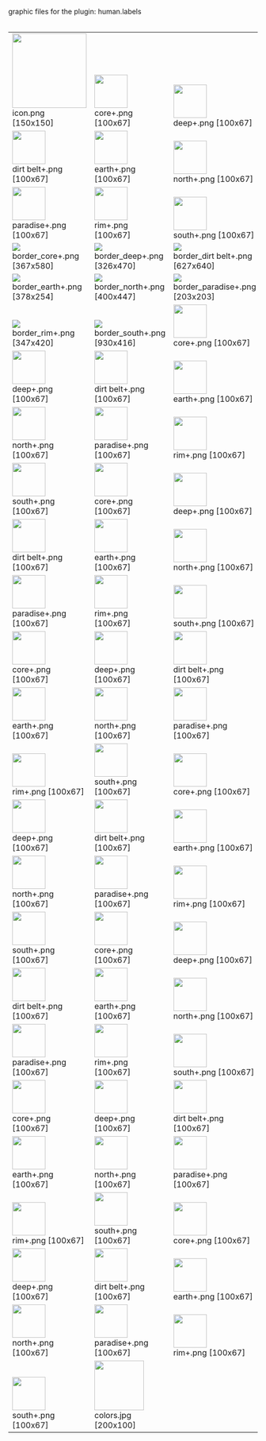 graphic files for the plugin: human.labels<br>
<br>
<table>
	<tr valign="bottom">
		<td><img src="https://raw.githubusercontent.com/zuckung/endless-sky-plugins/refs/heads/main/myplugins/human.labels/icon.png width="150" height="150"><br>
		icon.png [150x150]</td>
		<td><img src="https://raw.githubusercontent.com/zuckung/endless-sky-plugins/refs/heads/main/myplugins/human.labels/images/label/blue/core+.png width="100" height="67"><br>
		core+.png [100x67]</td>
		<td><img src="https://raw.githubusercontent.com/zuckung/endless-sky-plugins/refs/heads/main/myplugins/human.labels/images/label/blue/deep+.png width="100" height="67"><br>
		deep+.png [100x67]</td>
	</tr>
	<tr valign="bottom">
		<td><img src="https://raw.githubusercontent.com/zuckung/endless-sky-plugins/refs/heads/main/myplugins/human.labels/images/label/blue/dirt belt+.png width="100" height="67"><br>
		dirt belt+.png [100x67]</td>
		<td><img src="https://raw.githubusercontent.com/zuckung/endless-sky-plugins/refs/heads/main/myplugins/human.labels/images/label/blue/earth+.png width="100" height="67"><br>
		earth+.png [100x67]</td>
		<td><img src="https://raw.githubusercontent.com/zuckung/endless-sky-plugins/refs/heads/main/myplugins/human.labels/images/label/blue/north+.png width="100" height="67"><br>
		north+.png [100x67]</td>
	</tr>
	<tr valign="bottom">
		<td><img src="https://raw.githubusercontent.com/zuckung/endless-sky-plugins/refs/heads/main/myplugins/human.labels/images/label/blue/paradise+.png width="100" height="67"><br>
		paradise+.png [100x67]</td>
		<td><img src="https://raw.githubusercontent.com/zuckung/endless-sky-plugins/refs/heads/main/myplugins/human.labels/images/label/blue/rim+.png width="100" height="67"><br>
		rim+.png [100x67]</td>
		<td><img src="https://raw.githubusercontent.com/zuckung/endless-sky-plugins/refs/heads/main/myplugins/human.labels/images/label/blue/south+.png width="100" height="67"><br>
		south+.png [100x67]</td>
	</tr>
	<tr valign="bottom">
		<td><img src="https://raw.githubusercontent.com/zuckung/endless-sky-plugins/refs/heads/main/myplugins/human.labels/images/label/border_core+.png? height="200"><br>
		border_core+.png [367x580]</td>
		<td><img src="https://raw.githubusercontent.com/zuckung/endless-sky-plugins/refs/heads/main/myplugins/human.labels/images/label/border_deep+.png? height="200"><br>
		border_deep+.png [326x470]</td>
		<td><img src="https://raw.githubusercontent.com/zuckung/endless-sky-plugins/refs/heads/main/myplugins/human.labels/images/label/border_dirt belt+.png? height="200"><br>
		border_dirt belt+.png [627x640]</td>
	</tr>
	<tr valign="bottom">
		<td><img src="https://raw.githubusercontent.com/zuckung/endless-sky-plugins/refs/heads/main/myplugins/human.labels/images/label/border_earth+.png width="200"><br>
		border_earth+.png [378x254]</td>
		<td><img src="https://raw.githubusercontent.com/zuckung/endless-sky-plugins/refs/heads/main/myplugins/human.labels/images/label/border_north+.png? height="200"><br>
		border_north+.png [400x447]</td>
		<td><img src="https://raw.githubusercontent.com/zuckung/endless-sky-plugins/refs/heads/main/myplugins/human.labels/images/label/border_paradise+.png? height="200"><br>
		border_paradise+.png [203x203]</td>
	</tr>
	<tr valign="bottom">
		<td><img src="https://raw.githubusercontent.com/zuckung/endless-sky-plugins/refs/heads/main/myplugins/human.labels/images/label/border_rim+.png? height="200"><br>
		border_rim+.png [347x420]</td>
		<td><img src="https://raw.githubusercontent.com/zuckung/endless-sky-plugins/refs/heads/main/myplugins/human.labels/images/label/border_south+.png width="200"><br>
		border_south+.png [930x416]</td>
		<td><img src="https://raw.githubusercontent.com/zuckung/endless-sky-plugins/refs/heads/main/myplugins/human.labels/images/label/darkgray/core+.png width="100" height="67"><br>
		core+.png [100x67]</td>
	</tr>
	<tr valign="bottom">
		<td><img src="https://raw.githubusercontent.com/zuckung/endless-sky-plugins/refs/heads/main/myplugins/human.labels/images/label/darkgray/deep+.png width="100" height="67"><br>
		deep+.png [100x67]</td>
		<td><img src="https://raw.githubusercontent.com/zuckung/endless-sky-plugins/refs/heads/main/myplugins/human.labels/images/label/darkgray/dirt belt+.png width="100" height="67"><br>
		dirt belt+.png [100x67]</td>
		<td><img src="https://raw.githubusercontent.com/zuckung/endless-sky-plugins/refs/heads/main/myplugins/human.labels/images/label/darkgray/earth+.png width="100" height="67"><br>
		earth+.png [100x67]</td>
	</tr>
	<tr valign="bottom">
		<td><img src="https://raw.githubusercontent.com/zuckung/endless-sky-plugins/refs/heads/main/myplugins/human.labels/images/label/darkgray/north+.png width="100" height="67"><br>
		north+.png [100x67]</td>
		<td><img src="https://raw.githubusercontent.com/zuckung/endless-sky-plugins/refs/heads/main/myplugins/human.labels/images/label/darkgray/paradise+.png width="100" height="67"><br>
		paradise+.png [100x67]</td>
		<td><img src="https://raw.githubusercontent.com/zuckung/endless-sky-plugins/refs/heads/main/myplugins/human.labels/images/label/darkgray/rim+.png width="100" height="67"><br>
		rim+.png [100x67]</td>
	</tr>
	<tr valign="bottom">
		<td><img src="https://raw.githubusercontent.com/zuckung/endless-sky-plugins/refs/heads/main/myplugins/human.labels/images/label/darkgray/south+.png width="100" height="67"><br>
		south+.png [100x67]</td>
		<td><img src="https://raw.githubusercontent.com/zuckung/endless-sky-plugins/refs/heads/main/myplugins/human.labels/images/label/gray/core+.png width="100" height="67"><br>
		core+.png [100x67]</td>
		<td><img src="https://raw.githubusercontent.com/zuckung/endless-sky-plugins/refs/heads/main/myplugins/human.labels/images/label/gray/deep+.png width="100" height="67"><br>
		deep+.png [100x67]</td>
	</tr>
	<tr valign="bottom">
		<td><img src="https://raw.githubusercontent.com/zuckung/endless-sky-plugins/refs/heads/main/myplugins/human.labels/images/label/gray/dirt belt+.png width="100" height="67"><br>
		dirt belt+.png [100x67]</td>
		<td><img src="https://raw.githubusercontent.com/zuckung/endless-sky-plugins/refs/heads/main/myplugins/human.labels/images/label/gray/earth+.png width="100" height="67"><br>
		earth+.png [100x67]</td>
		<td><img src="https://raw.githubusercontent.com/zuckung/endless-sky-plugins/refs/heads/main/myplugins/human.labels/images/label/gray/north+.png width="100" height="67"><br>
		north+.png [100x67]</td>
	</tr>
	<tr valign="bottom">
		<td><img src="https://raw.githubusercontent.com/zuckung/endless-sky-plugins/refs/heads/main/myplugins/human.labels/images/label/gray/paradise+.png width="100" height="67"><br>
		paradise+.png [100x67]</td>
		<td><img src="https://raw.githubusercontent.com/zuckung/endless-sky-plugins/refs/heads/main/myplugins/human.labels/images/label/gray/rim+.png width="100" height="67"><br>
		rim+.png [100x67]</td>
		<td><img src="https://raw.githubusercontent.com/zuckung/endless-sky-plugins/refs/heads/main/myplugins/human.labels/images/label/gray/south+.png width="100" height="67"><br>
		south+.png [100x67]</td>
	</tr>
	<tr valign="bottom">
		<td><img src="https://raw.githubusercontent.com/zuckung/endless-sky-plugins/refs/heads/main/myplugins/human.labels/images/label/green/core+.png width="100" height="67"><br>
		core+.png [100x67]</td>
		<td><img src="https://raw.githubusercontent.com/zuckung/endless-sky-plugins/refs/heads/main/myplugins/human.labels/images/label/green/deep+.png width="100" height="67"><br>
		deep+.png [100x67]</td>
		<td><img src="https://raw.githubusercontent.com/zuckung/endless-sky-plugins/refs/heads/main/myplugins/human.labels/images/label/green/dirt belt+.png width="100" height="67"><br>
		dirt belt+.png [100x67]</td>
	</tr>
	<tr valign="bottom">
		<td><img src="https://raw.githubusercontent.com/zuckung/endless-sky-plugins/refs/heads/main/myplugins/human.labels/images/label/green/earth+.png width="100" height="67"><br>
		earth+.png [100x67]</td>
		<td><img src="https://raw.githubusercontent.com/zuckung/endless-sky-plugins/refs/heads/main/myplugins/human.labels/images/label/green/north+.png width="100" height="67"><br>
		north+.png [100x67]</td>
		<td><img src="https://raw.githubusercontent.com/zuckung/endless-sky-plugins/refs/heads/main/myplugins/human.labels/images/label/green/paradise+.png width="100" height="67"><br>
		paradise+.png [100x67]</td>
	</tr>
	<tr valign="bottom">
		<td><img src="https://raw.githubusercontent.com/zuckung/endless-sky-plugins/refs/heads/main/myplugins/human.labels/images/label/green/rim+.png width="100" height="67"><br>
		rim+.png [100x67]</td>
		<td><img src="https://raw.githubusercontent.com/zuckung/endless-sky-plugins/refs/heads/main/myplugins/human.labels/images/label/green/south+.png width="100" height="67"><br>
		south+.png [100x67]</td>
		<td><img src="https://raw.githubusercontent.com/zuckung/endless-sky-plugins/refs/heads/main/myplugins/human.labels/images/label/orange/core+.png width="100" height="67"><br>
		core+.png [100x67]</td>
	</tr>
	<tr valign="bottom">
		<td><img src="https://raw.githubusercontent.com/zuckung/endless-sky-plugins/refs/heads/main/myplugins/human.labels/images/label/orange/deep+.png width="100" height="67"><br>
		deep+.png [100x67]</td>
		<td><img src="https://raw.githubusercontent.com/zuckung/endless-sky-plugins/refs/heads/main/myplugins/human.labels/images/label/orange/dirt belt+.png width="100" height="67"><br>
		dirt belt+.png [100x67]</td>
		<td><img src="https://raw.githubusercontent.com/zuckung/endless-sky-plugins/refs/heads/main/myplugins/human.labels/images/label/orange/earth+.png width="100" height="67"><br>
		earth+.png [100x67]</td>
	</tr>
	<tr valign="bottom">
		<td><img src="https://raw.githubusercontent.com/zuckung/endless-sky-plugins/refs/heads/main/myplugins/human.labels/images/label/orange/north+.png width="100" height="67"><br>
		north+.png [100x67]</td>
		<td><img src="https://raw.githubusercontent.com/zuckung/endless-sky-plugins/refs/heads/main/myplugins/human.labels/images/label/orange/paradise+.png width="100" height="67"><br>
		paradise+.png [100x67]</td>
		<td><img src="https://raw.githubusercontent.com/zuckung/endless-sky-plugins/refs/heads/main/myplugins/human.labels/images/label/orange/rim+.png width="100" height="67"><br>
		rim+.png [100x67]</td>
	</tr>
	<tr valign="bottom">
		<td><img src="https://raw.githubusercontent.com/zuckung/endless-sky-plugins/refs/heads/main/myplugins/human.labels/images/label/orange/south+.png width="100" height="67"><br>
		south+.png [100x67]</td>
		<td><img src="https://raw.githubusercontent.com/zuckung/endless-sky-plugins/refs/heads/main/myplugins/human.labels/images/label/purple/core+.png width="100" height="67"><br>
		core+.png [100x67]</td>
		<td><img src="https://raw.githubusercontent.com/zuckung/endless-sky-plugins/refs/heads/main/myplugins/human.labels/images/label/purple/deep+.png width="100" height="67"><br>
		deep+.png [100x67]</td>
	</tr>
	<tr valign="bottom">
		<td><img src="https://raw.githubusercontent.com/zuckung/endless-sky-plugins/refs/heads/main/myplugins/human.labels/images/label/purple/dirt belt+.png width="100" height="67"><br>
		dirt belt+.png [100x67]</td>
		<td><img src="https://raw.githubusercontent.com/zuckung/endless-sky-plugins/refs/heads/main/myplugins/human.labels/images/label/purple/earth+.png width="100" height="67"><br>
		earth+.png [100x67]</td>
		<td><img src="https://raw.githubusercontent.com/zuckung/endless-sky-plugins/refs/heads/main/myplugins/human.labels/images/label/purple/north+.png width="100" height="67"><br>
		north+.png [100x67]</td>
	</tr>
	<tr valign="bottom">
		<td><img src="https://raw.githubusercontent.com/zuckung/endless-sky-plugins/refs/heads/main/myplugins/human.labels/images/label/purple/paradise+.png width="100" height="67"><br>
		paradise+.png [100x67]</td>
		<td><img src="https://raw.githubusercontent.com/zuckung/endless-sky-plugins/refs/heads/main/myplugins/human.labels/images/label/purple/rim+.png width="100" height="67"><br>
		rim+.png [100x67]</td>
		<td><img src="https://raw.githubusercontent.com/zuckung/endless-sky-plugins/refs/heads/main/myplugins/human.labels/images/label/purple/south+.png width="100" height="67"><br>
		south+.png [100x67]</td>
	</tr>
	<tr valign="bottom">
		<td><img src="https://raw.githubusercontent.com/zuckung/endless-sky-plugins/refs/heads/main/myplugins/human.labels/images/label/red/core+.png width="100" height="67"><br>
		core+.png [100x67]</td>
		<td><img src="https://raw.githubusercontent.com/zuckung/endless-sky-plugins/refs/heads/main/myplugins/human.labels/images/label/red/deep+.png width="100" height="67"><br>
		deep+.png [100x67]</td>
		<td><img src="https://raw.githubusercontent.com/zuckung/endless-sky-plugins/refs/heads/main/myplugins/human.labels/images/label/red/dirt belt+.png width="100" height="67"><br>
		dirt belt+.png [100x67]</td>
	</tr>
	<tr valign="bottom">
		<td><img src="https://raw.githubusercontent.com/zuckung/endless-sky-plugins/refs/heads/main/myplugins/human.labels/images/label/red/earth+.png width="100" height="67"><br>
		earth+.png [100x67]</td>
		<td><img src="https://raw.githubusercontent.com/zuckung/endless-sky-plugins/refs/heads/main/myplugins/human.labels/images/label/red/north+.png width="100" height="67"><br>
		north+.png [100x67]</td>
		<td><img src="https://raw.githubusercontent.com/zuckung/endless-sky-plugins/refs/heads/main/myplugins/human.labels/images/label/red/paradise+.png width="100" height="67"><br>
		paradise+.png [100x67]</td>
	</tr>
	<tr valign="bottom">
		<td><img src="https://raw.githubusercontent.com/zuckung/endless-sky-plugins/refs/heads/main/myplugins/human.labels/images/label/red/rim+.png width="100" height="67"><br>
		rim+.png [100x67]</td>
		<td><img src="https://raw.githubusercontent.com/zuckung/endless-sky-plugins/refs/heads/main/myplugins/human.labels/images/label/red/south+.png width="100" height="67"><br>
		south+.png [100x67]</td>
		<td><img src="https://raw.githubusercontent.com/zuckung/endless-sky-plugins/refs/heads/main/myplugins/human.labels/images/label/yellow/core+.png width="100" height="67"><br>
		core+.png [100x67]</td>
	</tr>
	<tr valign="bottom">
		<td><img src="https://raw.githubusercontent.com/zuckung/endless-sky-plugins/refs/heads/main/myplugins/human.labels/images/label/yellow/deep+.png width="100" height="67"><br>
		deep+.png [100x67]</td>
		<td><img src="https://raw.githubusercontent.com/zuckung/endless-sky-plugins/refs/heads/main/myplugins/human.labels/images/label/yellow/dirt belt+.png width="100" height="67"><br>
		dirt belt+.png [100x67]</td>
		<td><img src="https://raw.githubusercontent.com/zuckung/endless-sky-plugins/refs/heads/main/myplugins/human.labels/images/label/yellow/earth+.png width="100" height="67"><br>
		earth+.png [100x67]</td>
	</tr>
	<tr valign="bottom">
		<td><img src="https://raw.githubusercontent.com/zuckung/endless-sky-plugins/refs/heads/main/myplugins/human.labels/images/label/yellow/north+.png width="100" height="67"><br>
		north+.png [100x67]</td>
		<td><img src="https://raw.githubusercontent.com/zuckung/endless-sky-plugins/refs/heads/main/myplugins/human.labels/images/label/yellow/paradise+.png width="100" height="67"><br>
		paradise+.png [100x67]</td>
		<td><img src="https://raw.githubusercontent.com/zuckung/endless-sky-plugins/refs/heads/main/myplugins/human.labels/images/label/yellow/rim+.png width="100" height="67"><br>
		rim+.png [100x67]</td>
	</tr>
	<tr valign="bottom">
		<td><img src="https://raw.githubusercontent.com/zuckung/endless-sky-plugins/refs/heads/main/myplugins/human.labels/images/label/yellow/south+.png width="100" height="67"><br>
		south+.png [100x67]</td>
		<td><img src="https://raw.githubusercontent.com/zuckung/endless-sky-plugins/refs/heads/main/myplugins/human.labels/images/scene/colors.jpg width="200" height="100"><br>
		colors.jpg [200x100]</td>
		<td></td>
	</tr>
</table>
